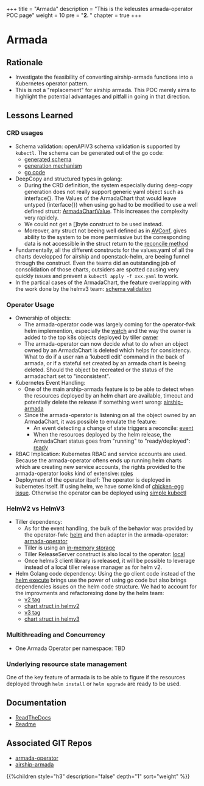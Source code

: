 +++
title = "Armada"
description = "This is the keleustes armada-operator POC page"
weight = 10
pre = "<b>2. </b>"
chapter = true
+++

# Armada

## Rationale

- Investigate the feasibility of converting airship-armada functions 
  into a Kubernetes operator pattern.
- This is not a "replacement" for airship armada. This POC merely aims
  to highlight the potential advantages and pitfall in going in that
  direction.

## Lessons Learned

### CRD usages

- Schema validation: openAPIV3 schema validation is supported by `kubectl`. The schema can be generated
  out of the go code:
  - [generated schema](https://github.com/keleustes/armada-operator/blob/master/chart/templates/armada_v1alpha1_armadachart.yaml#L32)
  - [generation mechanism](https://github.com/keleustes/armada-operator/blob/master/Makefile#L46)
  - [go code](https://github.com/keleustes/armada-operator/blob/master/pkg/apis/armada/v1alpha1/armadachart_types.go#L141)
- DeepCopy and structured types in golang: 
  - During the CRD definition, the system especially during deep-copy generation does not
    really support generic yaml object such as interface{}. The Values of the ArmadaChart that would leave untyped (interface{}) when
    using go had to be modified to use a well defined struct:
    [ArmadaChartValue](https://github.com/keleustes/armada-operator/blob/master/pkg/apis/armada/v1alpha1/armadachart_types.go#L105).
    This increases the complexity very rapidely. 
  - We could not get a []byte construct to be used instead. 
  - Moreover, any struct not beeing well defined as in 
    [AVConf](https://github.com/keleustes/armada-operator/blob/master/pkg/apis/armada/v1alpha1/armadachart_values_types.go#L147), 
    gives ability to the system to be more permissive but the corresponding data is not accessible in the struct return to the 
    [reconcile method](https://github.com/keleustes/armada-operator/blob/master/pkg/controller/armada/chart_controller.go#L120)
- Fundamentally, all the different constructs for the values.yaml of all the charts developped for airship and openstack-helm,
  are beeing funnel through the construct. Even the teams did an outstanding job of consolidation of those charts, outsiders
  are spotted causing very quickly issues and prevent a `kubectl apply -f xxx.yaml` to work.
- In the partical cases of the ArmadaChart, the feature overlapping with the work done by the helmv3 team:
  [schema validation](https://github.com/helm/helm/blob/dev-v3/pkg/chartutil/jsonschema.go#L58)

### Operator Usage

- Ownership of objects:
  - The armada-operator code was largely coming for the operator-fwk helm implemention,
    especially the [watch](https://github.com/operator-framework/operator-sdk/blob/master/pkg/helm/watches/watches.go#L90)
    and the way the owner is added to the top k8s objects deployed by tiller
    [owner](https://github.com/operator-framework/operator-sdk/blob/master/pkg/helm/engine/ownerref.go#L92)
  - The armada-operator can now decide what to do when an object owned by an ArmadaChart is deleted which helps
    for consistency. What to do if a user ran a 'kubectl edit' command in the back of armada, or if a stateful set created
    by an armada chart is beeing deleted. Should the object be recreated or the status of the armadachart set to "inconsistent".
- Kubernetes Event Handling:
  - One of the main arship-armada feature is to be able to detect when the resources deployed by an helm chart are
    available, timeout and potentially delete the release if something went wrong:
    [airship-armada](https://opendev.org/airship/armada/src/branch/master/armada/handlers/wait.py#L391)
  - Since the armada-operator is listening on all the object owned by an ArmadaChart, it was possible to emulate the
    feature:
    - An event detecting a change of state triggers a reconcile: [event](https://github.com/keleustes/armada-operator/blob/master/pkg/controller/armada/base_controller.go#L92)
    - When the resources deployed by the helm release, the ArmadaChart status goes from "running" to "ready/deployed": [ready](https://github.com/keleustes/armada-operator/blob/master/pkg/controller/armada/chart_controller.go#L448)
- RBAC Implication: Kubernetes RBAC and service accounts are used. Because the armada-operator oftens ends up
  running helm charts which are creating new service accounts, the rights provided to the armada-operator looks
  kind of extensive: [roles](https://github.com/keleustes/armada-operator/blob/master/chart/templates/role.yaml)
- Deployment of the operator itself: The operator is deployed in kubernetes itself. If using helm, we have some
  kind of [chicken-egg issue](https://github.com/keleustes/armada-operator/blob/master/Makefile#L87). 
  Otherwise the operator can be deployed using [simple kubectl](https://github.com/keleustes/airship-treasuremap/blob/master/Makefile#L2)

### HelmV2 vs HelmV3

- Tiller dependency:
    - As for the event handling, the bulk of the behavior was provided by the operator-fwk: [helm](https://github.com/operator-framework/operator-sdk/blob/master/pkg/helm/release/manager_factory.go#L89) and then adapter in the armada-operator:
      [armada-operator](https://github.com/keleustes/armada-operator/blob/master/pkg/helmv2/manager_factory.go)
    - Tiller is using an [in-memory storage](https://github.com/keleustes/armada-operator/blob/master/pkg/helmv2/manager_factory.go#L45)
    - Tiller ReleaseServer construct is also local to the operator: 
      [local](https://github.com/helm/helm/blob/master/pkg/tiller/release_server.go#L93)
    - Once helmv3 client library is released, it will be possible to leverage instead of a local tiller release manager as for
      helm v2.
- Helm Golang code dependency: Using the go client code instead of the
  [helm execute](https://github.com/argoproj/argo-cd/blob/master/util/helm/helm.go#L206)
  brings use the power of using go code but also brings dependencies issues on the helm code structure.
  We had to account for the improvments and refactorexing done by the helm team:
    - [v2 tag](https://github.com/keleustes/armada-operator/blob/master/pkg/helmv2/chart_manager.go#L15)
    - [chart struct in helmv2](https://github.com/keleustes/armada-operator/blob/master/pkg/helmv2/chart_manager.go#L40)
    - [v3 tag](https://github.com/keleustes/armada-operator/blob/master/pkg/helmv3/chart_manager.go#L15)
    - [chart struct in helmv3](https://github.com/keleustes/armada-operator/blob/master/pkg/helmv3/chart_manager.go#L38)

### Multithreading and Concurrency

- One Armada Operator per namespace: TBD

### Underlying resource state management

One of the key feature of armada is to be able to figure if the resources
deployed through `helm install` or `helm upgrade` are ready to be used.

## Documentation

- [ReadTheDocs](https://airshipit.readthedocs.io/projects/armada/en/latest/)
- [Readme](https://github.com/keleustes/armada-operator/blob/master/README.md)

## Associated GIT Repos

- [armada-operator](https://github.com/keleustes/armada-operator)
- [airship-armada](https://github.com/airshipit/armada)

<!--more-->

{{%children style="h3" description="false" depth="1" sort="weight" %}}
